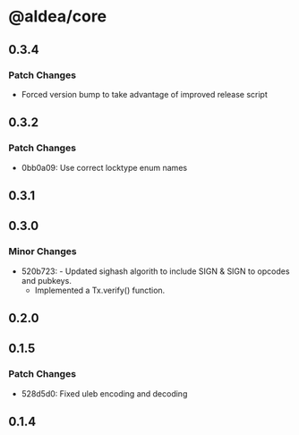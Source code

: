 # @aldea/core

## 0.3.4

### Patch Changes

- Forced version bump to take advantage of improved release script

## 0.3.2

### Patch Changes

- 0bb0a09: Use correct locktype enum names

## 0.3.1

## 0.3.0

### Minor Changes

- 520b723: - Updated sighash algorith to include SIGN & SIGN to opcodes and pubkeys.
  - Implemented a Tx.verify() function.

## 0.2.0

## 0.1.5

### Patch Changes

- 528d5d0: Fixed uleb encoding and decoding

## 0.1.4
